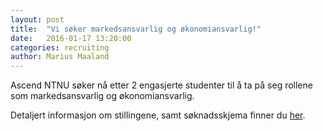 ```yaml
---
layout: post
title:  "Vi søker markedsansvarlig og økonomiansvarlig!"
date:   2016-01-17 13:20:00
categories: recruiting
author: Marius Maaland
---
```

Ascend NTNU søker nå etter 2 engasjerte studenter til å ta på seg rollene som markedsansvarlig og økonomiansvarlig.

Detaljert informasjon om stillingene, samt søknadsskjema finner du [her](http://www.ascendntnu.no/join/).

